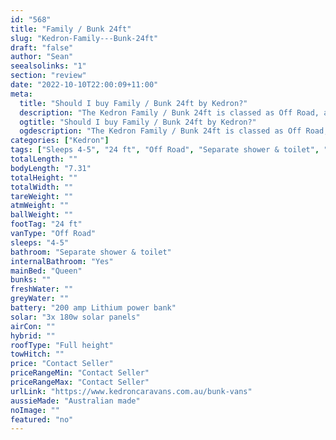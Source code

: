 ```yaml
---
id: "568"
title: "Family / Bunk 24ft"
slug: "Kedron-Family---Bunk-24ft"
draft: "false"
author: "Sean"
seealsolinks: "1"
section: "review"
date: "2022-10-10T22:00:09+11:00"
meta:
  title: "Should I buy Family / Bunk 24ft by Kedron?"
  description: "The Kedron Family / Bunk 24ft is classed as Off Road, and sleeps 4-5 people. It is Australian made and comes in at 24 ft. It generally has Separate shower & toilet."
  ogtitle: "Should I buy Family / Bunk 24ft by Kedron?"
  ogdescription: "The Kedron Family / Bunk 24ft is classed as Off Road, and sleeps 4-5 people. It is Australian made and comes in at 24 ft. It generally has Separate shower & toilet."
categories: ["Kedron"]
tags: ["Sleeps 4-5", "24 ft", "Off Road", "Separate shower & toilet", "Full height", "Price Unknown"]
totalLength: ""
bodyLength: "7.31"
totalHeight: ""
totalWidth: ""
tareWeight: ""
atmWeight: ""
ballWeight: ""
footTag: "24 ft"
vanType: "Off Road"
sleeps: "4-5"
bathroom: "Separate shower & toilet"
internalBathroom: "Yes"
mainBed: "Queen"
bunks: ""
freshWater: ""
greyWater: ""
battery: "200 amp Lithium power bank"
solar: "3x 180w solar panels"
airCon: ""
hybrid: ""
roofType: "Full height"
towHitch: ""
price: "Contact Seller"
priceRangeMin: "Contact Seller"
priceRangeMax: "Contact Seller"
urlLink: "https://www.kedroncaravans.com.au/bunk-vans"
aussieMade: "Australian made"
noImage: ""
featured: "no"
---
```

